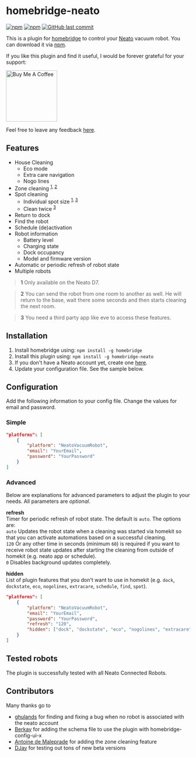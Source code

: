 # homebridge-neato
[![npm](https://img.shields.io/npm/v/homebridge-neato)](https://www.npmjs.com/package/homebridge-neato)
[![npm](https://img.shields.io/npm/dt/homebridge-neato)](https://www.npmjs.com/package/homebridge-neato?activeTab=versions)
[![GitHub last commit](https://img.shields.io/github/last-commit/naofireblade/homebridge-neato)](https://github.com/naofireblade/homebridge-neato)

This is a plugin for [homebridge](https://github.com/nfarina/homebridge) to control your [Neato](https://www.neatorobotics.com/) vacuum robot. You can download it via [npm](https://www.npmjs.com/package/homebridge-neato).

If you like this plugin and find it useful, I would be forever grateful for your support:

<a href="https://www.buymeacoffee.com/2D1nUuK36" target="_blank"><img width="140" src="https://bmc-cdn.nyc3.digitaloceanspaces.com/BMC-button-images/custom_images/orange_img.png" alt="Buy Me A Coffee"></a>

Feel free to leave any feedback [here](https://github.com/naofireblade/homebridge-neato/issues).

## Features

- House Cleaning
  - Eco mode
  - Extra care navigation
  - Nogo lines
- Zone cleaning <sup>[1](#d7)</sup><sup>, </sup><sup>[2](#change-room)</sup>
- Spot cleaning
  - Individual spot size <sup>[1](#d7)</sup><sup>, </sup><sup>[3](#eve)</sup>
  - Clean twice <sup>[3](#eve)</sup>
- Return to dock
- Find the robot
- Schedule (de)activation
- Robot information
  - Battery level
  - Charging state
  - Dock occupancy
  - Model and firmware version
- Automatic or periodic refresh of robot state
- Multiple robots

> <b name="d7">1</b> Only available on the Neato D7.  

> <b name="change-room">2</b> You can send the robot from one room to another as well. He will return to the base, wait there some seconds and then starts cleaning the next room.

> <b name="eve">3</b> You need a third party app like eve to access these features.



## Installation

1. Install homebridge using: `npm install -g homebridge`
2. Install this plugin using: `npm install -g homebridge-neato`
3. If you don't have a Neato account yet, create one [here](https://www.neatorobotics.com/create-account/).
4. Update your configuration file. See the sample below.

## Configuration

Add the following information to your config file. Change the values for email and password.

### Simple

```json
"platforms": [
	{
		"platform": "NeatoVacuumRobot",
		"email": "YourEmail",
		"password": "YourPassword"
	}
]
```

### Advanced

Below are explanations for advanced parameters to adjust the plugin to your needs. All parameters are *optional*.

**refresh**  
Timer for periodic refresh of robot state. The default is `auto`. The options are:  
`auto` Updates the robot state when a cleaning was started via homekit so that you can activate automations based on a successful cleaning.  
`120` Or any other time in seconds (minimum `60`) is required if you want to receive robot state updates after starting the cleaning from outside of homekit (e.g. neato app or schedule).  
`0` Disables background updates completely.

**hidden**  
List of plugin features that you don't want to use in homekit (e.g. `dock`, `dockstate`, `eco`, `nogolines`, `extracare`, `schedule`, `find`, `spot`).

```json
"platforms": [
	{
		"platform": "NeatoVacuumRobot",
		"email": "YourEmail",
		"password": "YourPassword",
		"refresh": "120",
		"hidden": ["dock", "dockstate", "eco", "nogolines", "extracare", "schedule", "find", "spot"]
	}
]
```

## Tested robots

The plugin is successfully tested with all Neato Connected Robots.

## Contributors
Many thanks go to
- [ghulands](https://github.com/ghulands) for finding and fixing a bug when no robot is associated with the neato account
- [Berkay](https://github.com/btutal) for adding the schema file to use the plugin with homebridge-config-ui-x
- [Antoine de Maleprade](https://github.com/az0uz) for adding the zone cleaning feature
- [DJay](https://github.com/DJay-X) for testing out tons of new beta versions

